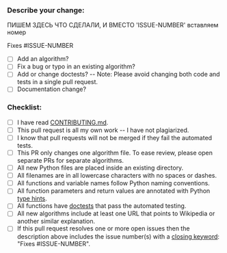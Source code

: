 ### Describe your change:

ПИШЕМ ЗДЕСЬ ЧТО СДЕЛАЛИ, И ВМЕСТО 'ISSUE-NUMBER' вставляем номер 

Fixes #ISSUE-NUMBER

* [ ] Add an algorithm?
* [ ] Fix a bug or typo in an existing algorithm?
* [ ] Add or change doctests? -- Note: Please avoid changing both code and tests in a single pull request.
* [ ] Documentation change?

### Checklist:
* [ ] I have read [CONTRIBUTING.md](https://github.com/TheAlgorithms/Python/blob/master/CONTRIBUTING.md).
* [ ] This pull request is all my own work -- I have not plagiarized.
* [ ] I know that pull requests will not be merged if they fail the automated tests.
* [ ] This PR only changes one algorithm file.  To ease review, please open separate PRs for separate algorithms.
* [ ] All new Python files are placed inside an existing directory.
* [ ] All filenames are in all lowercase characters with no spaces or dashes.
* [ ] All functions and variable names follow Python naming conventions.
* [ ] All function parameters and return values are annotated with Python [type hints](https://docs.python.org/3/library/typing.html).
* [ ] All functions have [doctests](https://docs.python.org/3/library/doctest.html) that pass the automated testing.
* [ ] All new algorithms include at least one URL that points to Wikipedia or another similar explanation.
* [ ] If this pull request resolves one or more open issues then the description above includes the issue number(s) with a [closing keyword](https://docs.github.com/en/issues/tracking-your-work-with-issues/linking-a-pull-request-to-an-issue): "Fixes #ISSUE-NUMBER".
